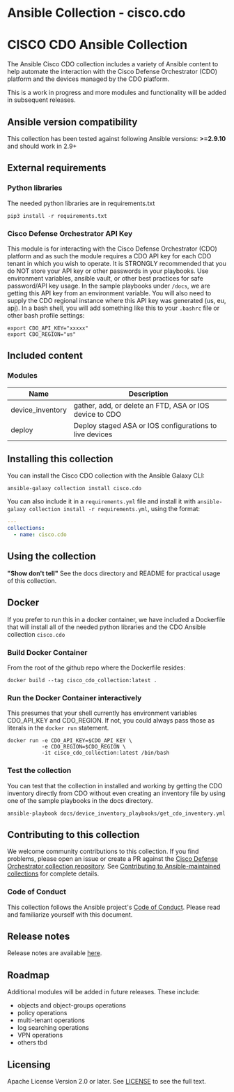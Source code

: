 # Ansible Collection - cisco.cdo

# CISCO CDO Ansible Collection

The Ansible Cisco CDO collection includes a variety of Ansible content to help automate the interaction with the Cisco Defense Orchestrator (CDO) platform and the devices managed by the CDO platform.

This is a work in progress and more modules and functionality will be added in subsequent releases.

## Ansible version compatibility

This collection has been tested against following Ansible versions: **>=2.9.10** and should work in 2.9+

## External requirements
### Python libraries
The needed python libraries are in requirements.txt
```
pip3 install -r requirements.txt
```

### Cisco Defense Orchestrator API Key
This module is for interacting with the Cisco Defense Orchestrator (CDO) platform and as such the module requires a CDO API key for each CDO tenant in which you wish to operate. It is STRONGLY recommended that you do NOT store your API key or other passwords in your playbooks. Use environment variables, ansible vault, or other best practices for safe password/API key usage.
In the sample playbooks under `/docs`, we are getting this API key from an environment variable. You will also need to supply the CDO regional instance where this API key was generated (us, eu, apj). In a bash shell, you will add something like this to your `.bashrc` file or other bash profile settings:
```
export CDO_API_KEY="xxxxx"
export CDO_REGION="us"
```

## Included content
<!--start collection content-->
### Modules
| Name             | Description                                             |
| ---------------- | ------------------------------------------------------- |
| device_inventory | gather, add, or delete an FTD, ASA or IOS device to CDO |
| deploy           | Deploy staged ASA or IOS configurations to live devices |
<!--end collection content-->

## Installing this collection
You can install the Cisco CDO collection with the Ansible Galaxy CLI:

    ansible-galaxy collection install cisco.cdo

You can also include it in a `requirements.yml` file and install it with `ansible-galaxy collection install -r requirements.yml`, using the format:

```yaml
---
collections:
  - name: cisco.cdo
```
## Using the collection
**"Show don't tell"**
See the docs directory and README for practical usage of this collection.

## Docker
If you prefer to run this in a docker container, we have included a Dockerfile that will install all of the needed python libraries and the CDO Ansible collection `cisco.cdo`

### Build Docker Container
From the root of the github repo where the Dockerfile resides:

```
docker build --tag cisco_cdo_collection:latest .
```

### Run the Docker Container interactively
This presumes that your shell currently has environment variables CDO_API_KEY and CDO_REGION. If not, you could always pass those as literals in the `docker run` statement.
```
docker run -e CDO_API_KEY=$CDO_API_KEY \
           -e CDO_REGION=$CDO_REGION \
           -it cisco_cdo_collection:latest /bin/bash
```


### Test the collection
You can test that the collection in installed and working by getting the CDO inventory directly from CDO without even creating an inventory file by using one of the sample playbooks in the docs directory.

```
ansible-playbook docs/device_inventory_playbooks/get_cdo_inventory.yml
```
## Contributing to this collection
We welcome community contributions to this collection. If you find problems, please open an issue or create a PR against the [Cisco Defense Orchestrator collection repository](https://github.com/CiscoDevNet/ansible-cisco-cdo). See [Contributing to Ansible-maintained collections](https://docs.ansible.com/ansible/devel/community/contributing_maintained_collections.html#contributing-maintained-collections) for complete details.

### Code of Conduct
This collection follows the Ansible project's
[Code of Conduct](https://docs.ansible.com/ansible/devel/community/code_of_conduct.html).
Please read and familiarize yourself with this document.

## Release notes
Release notes are available [here](https://github.com/CiscoDevNet/ansible-cisco-cdo/blob/main/CHANGELOG.rst).

## Roadmap
Additional modules will be added in future releases. These include:
- objects and object-groups operations
- policy operations
- multi-tenant operations
- log searching operations
- VPN operations
- others tbd

## Licensing
Apache License Version 2.0 or later.
See [LICENSE](https://www.apache.org/licenses/LICENSE-2.0) to see the full text.
